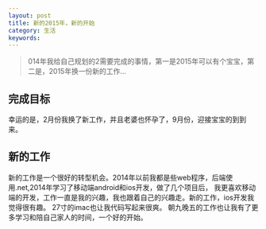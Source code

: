 ```yaml
---
layout: post
title: 新的2015年，新的开始
category: 生活
keywords:
---
```



> 014年我给自己规划的2需要完成的事情，第一是2015年可以有个宝宝，第二是，2015年换一份新的工作...

## 完成目标
幸运的是，2月份我换了新工作，并且老婆也怀孕了，9月份，迎接宝宝的到到来。

## 新的工作
新的工作是一个很好的转型机会。2014年以前我都是些web程序，后端使用.net,2014年学习了移动端android和ios开发，做了几个项目后，
我更喜欢移动端的开发，工作一直是我的兴趣，我也跟着自己的兴趣走。新的工作，ios开发我觉得很有趣。 27寸的imac也让我代码写起来很爽。
朝九晚五的工作也让我有了更多学习和陪自己家人的时间，一个好的开始。
